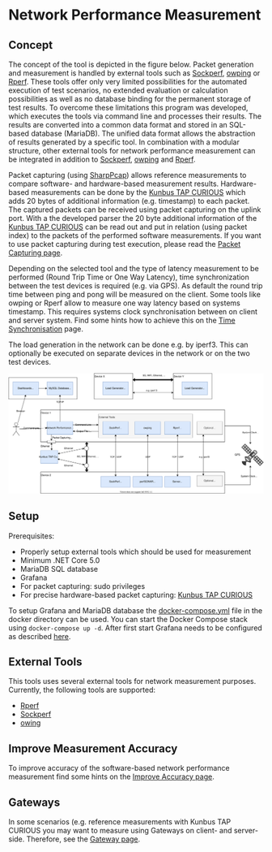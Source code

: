 # Network Performance Measurement

## Concept
The concept of the tool is depicted in the figure below. Packet generation and measurement is handled by external tools
such as [Sockperf](https://github.com/Mellanox/sockperf), [owping](https://github.com/perfsonar/owamp) or 
[Rperf](https://github.com/stec-zcps/rperf). These tools offer only very limited possibilities for the automated 
execution of test scenarios, no extended evaluation or calculation possibilities as well as no database binding for the 
permanent storage of test results. To overcome these limitations this program was developed, which executes the tools 
via command line and processes their results. The results are converted into a common data format and stored in an 
SQL-based database (MariaDB). The unified data format allows the abstraction of results generated by a specific tool. 
In combination with a modular structure, other external tools for network performance measurement can be integrated in 
addition to [Sockperf](https://github.com/Mellanox/sockperf), [owping](https://github.com/perfsonar/owamp) and
[Rperf](https://github.com/stec-zcps/rperf). 

Packet capturing (using [SharpPcap](https://github.com/chmorgan/sharppcap)) allows reference measurements to compare 
software- and hardware-based measurement results. Hardware-based measurements can be done by the 
[Kunbus TAP CURIOUS](https://www.kunbus.de/tap-curious.html) which adds 20 bytes of additional information (e.g. 
timestamp) to each packet. The captured packets can be received using packet capturing on the uplink port. With a the
developed parser the 20 byte additional information of the [Kunbus TAP CURIOUS](https://www.kunbus.de/tap-curious.html)
can be read out and put in relation (using packet index) to the packets of the performed software measurements. If you 
want to use packet capturing during test execution, please read the [Packet Capturing page](docs/PacketCapturing.md).

Depending on the selected tool and the type of latency measurement to be performed (Round Trip Time or One Way Latency),
time synchronization between the test devices is required (e.g. via GPS). As default the round trip time between ping 
and pong will be measured on the client. Some tools like owping or Rperf allow to measure one way latency based on 
systems timestamp. This requires systems clock synchronisation between on client and server system. Find some hints how 
to achieve this on the [Time Synchronisation](docs/TimeSynchronisation.md) page.

The load generation in the network can be done 
e.g. by iperf3. This can optionally be executed on separate devices in the network or on the two test devices.

![Concept](docs/images/overall_concept.svg)

## Setup
Prerequisites:
* Properly setup external tools which should be used for measurement
* Minimum .NET Core 5.0
* MariaDB SQL database
* Grafana
* For packet capturing: sudo privileges
* For precise hardware-based packet capturing: [Kunbus TAP CURIOUS](https://www.kunbus.de/tap-curious.html)

To setup Grafana and MariaDB database the [docker-compose.yml](docker/docker-compose.yml) file in the docker directory 
can be used. You can start the Docker Compose stack using `docker-compose up -d`. After first start Grafana needs to
be configured as described [here](docs/Grafana.md).

## External Tools
This tools uses several external tools for network measurement purposes. Currently, the following tools are supported:
* [Rperf](docs/ExternalTool_Rperf.md)
* [Sockperf](docs/ExternalTool_Sockperf.md)
* [owing](docs/ExternalTool_owping.md)

## Improve Measurement Accuracy
To improve accuracy of the software-based network performance measurement find some hints on the 
[Improve Accuracy page](docs/ImproveAccuracy.md).

## Gateways
In some scenarios (e.g. reference measurements with Kunbus TAP CURIOUS you may want to measure using Gateways on 
client- and server-side. Therefore, see the [Gateway page](docs/Gateway.md).
